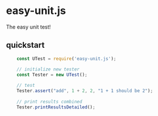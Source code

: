 # easy-unit.js
The easy unit test!

## quickstart
```javascript
    const UTest = require('easy-unit.js');

    // initialize new tester
    const Tester = new UTest();
    
    // test
    Tester.assert("add", 1 + 2, 2, "1 + 1 should be 2");
    
    // print results combined
    Tester.printResultsDetailed();
```